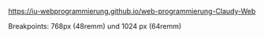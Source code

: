 https://iu-webprogrammierung.github.io/web-programmierung-Claudy-Web

Breakpoints: 768px (48remm) und 1024 px (64remm)
